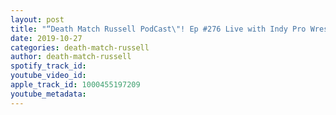 ```yaml
---
layout: post
title: "“Death Match Russell PodCast\"! Ep #276 Live with Indy Pro Wrestler “Matt Vertigo”! Tune in!"
date: 2019-10-27
categories: death-match-russell
author: death-match-russell
spotify_track_id: 
youtube_video_id: 
apple_track_id: 1000455197209
youtube_metadata: 
---
```

